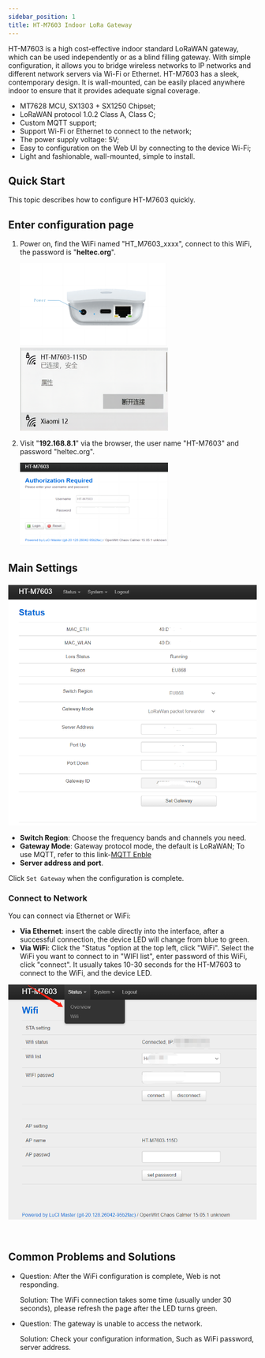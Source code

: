 ```yaml
---
sidebar_position: 1
title: HT-M7603 Indoor LoRa Gateway 
---
```



HT-M7603 is a high cost-effective indoor standard LoRaWAN gateway, which can be used independently or as a blind filling gateway. With simple configuration, it allows you to bridge wireless networks to IP networks and different network servers via Wi-Fi or Ethernet. HT-M7603 has a sleek, contemporary design. It is wall-mounted, can be easily placed anywhere indoor to ensure that it provides adequate signal coverage.

-  MT7628 MCU, SX1303 + SX1250 Chipset;
-  LoRaWAN protocol 1.0.2 Class A, Class C;
-  Custom MQTT support;
-  Support Wi-Fi or Ethernet to connect to the network;
-  The power supply voltage: 5V;
-  Easy to configuration on the Web UI by connecting to the device Wi-Fi;
-  Light and fashionable, wall-mounted, simple to install.

## Quick Start


This topic describes how to configure HT-M7603 quickly.

## Enter configuration page
1. Power on, find the WiFi named "HT_M7603_xxxx", connect to this WiFi, the password is "**heltec.org**". 

   ![](img/quick_start/01.png) ![](img/quick_start/10.png) 

2. Visit "**192.168.8.1**" via the browser, the user name "HT-M7603" and password "heltec.org".

   ![](img/quick_start/11.png)

## Main Settings
![](img/quick_start/02.png)

 - **Switch Region**: Choose the frequency bands and channels you need.
 - **Gateway Mode**: Gateway protocol mode, the default is LoRaWAN; To use MQTT, refer to this link-[MQTT Enble](/docs/devices/lora-gateway/ht-m7603/mqtt)
 - **Server address and port**.

Click `Set Gateway` when the configuration is complete.

### Connect to Network
You can connect via Ethernet or WiFi:

+ **Via Ethernet**: insert the cable directly into the interface, after a successful connection, the device LED will change from blue to green.
+ **Via WiFi**: Click the "Status "option at the top left, click "WiFi". Select the WiFi you want to connect to in "WIFI list", enter password of this WiFi, click "connect". It usually takes 10-30 seconds for the HT-M7603 to connect to the WiFi, and the device LED.

 ![](img/quick_start/03.jpg)

&nbsp;

## Common Problems and Solutions

- Question: After the WiFi configuration is complete, Web is not responding.

  Solution: The WiFi connection takes some time (usually under 30 seconds), please refresh the page after the LED turns green.
  
- Question: The gateway is unable to access the network.

  Solution: Check your configuration information, Such as WiFi password, server address.

